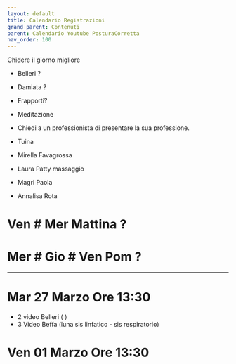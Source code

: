 ```yaml
---
layout: default
title: Calendario Registrazioni
grand_parent: Contenuti
parent: Calendario Youtube PosturaCorretta
nav_order: 100
---
```



Chidere il giorno migliore

- Belleri ? 
- Damiata ? 
- Frapporti? 

- Meditazione
- Chiedi a un professionista di presentare la sua professione.
- Tuina 
- Mirella Favagrossa
- Laura Patty massaggio
- Magri Paola
- Annalisa Rota


# Ven # Mer  Mattina ?

# Mer # Gio # Ven  Pom ?
____________________ 

# Mar 27 Marzo Ore 13:30 

- 2 video Belleri ( )
- 3 Video Beffa  (luna sis linfatico - sis respiratorio)



# Ven 01 Marzo Ore 13:30 



